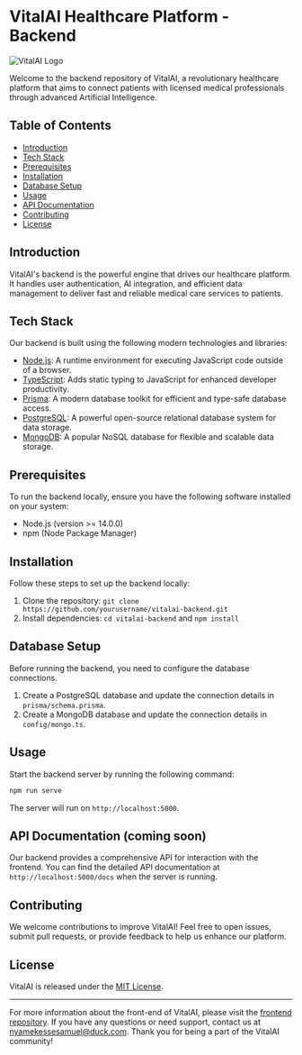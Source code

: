 # VitalAI Healthcare Platform - Backend

![VitalAI Logo](https://example.com/vitalai-logo.png)

Welcome to the backend repository of VitalAI, a revolutionary healthcare platform that aims to connect patients with licensed medical professionals through advanced Artificial Intelligence.

## Table of Contents

- [Introduction](#introduction)
- [Tech Stack](#tech-stack)
- [Prerequisites](#prerequisites)
- [Installation](#installation)
- [Database Setup](#database-setup)
- [Usage](#usage)
- [API Documentation](#api-documentation)
- [Contributing](#contributing)
- [License](#license)

## Introduction

VitalAI's backend is the powerful engine that drives our healthcare platform. It handles user authentication, AI integration, and efficient data management to deliver fast and reliable medical care services to patients.

## Tech Stack

Our backend is built using the following modern technologies and libraries:

- [Node.js](https://nodejs.org/): A runtime environment for executing JavaScript code outside of a browser.
- [TypeScript](https://www.typescriptlang.org/): Adds static typing to JavaScript for enhanced developer productivity.
- [Prisma](https://www.prisma.io/): A modern database toolkit for efficient and type-safe database access.
- [PostgreSQL](https://www.postgresql.org/): A powerful open-source relational database system for data storage.
- [MongoDB](https://www.mongodb.com/): A popular NoSQL database for flexible and scalable data storage.

## Prerequisites

To run the backend locally, ensure you have the following software installed on your system:

- Node.js (version >= 14.0.0)
- npm (Node Package Manager)

## Installation

Follow these steps to set up the backend locally:

1. Clone the repository: `git clone https://github.com/yourusername/vitalai-backend.git`
2. Install dependencies: `cd vitalai-backend` and `npm install`

## Database Setup

Before running the backend, you need to configure the database connections.

1. Create a PostgreSQL database and update the connection details in `prisma/schema.prisma`.
2. Create a MongoDB database and update the connection details in `config/mongo.ts`.

## Usage

Start the backend server by running the following command:

```bash
npm run serve
```

The server will run on `http://localhost:5000`.

## API Documentation (coming soon)

Our backend provides a comprehensive API for interaction with the frontend. You can find the detailed API documentation at `http://localhost:5000/docs` when the server is running.

## Contributing

We welcome contributions to improve VitalAI! Feel free to open issues, submit pull requests, or provide feedback to help us enhance our platform.

## License

VitalAI is released under the [MIT License](https://opensource.org/licenses/MIT).

---

For more information about the front-end of VitalAI, please visit the [frontend repository](https://github.com/yourusername/vitalai-backend). If you have any questions or need support, contact us at [nyamekessesamuel@duck.com](mailto:nyamekessesamuel@duck.com). Thank you for being a part of the VitalAI community!
